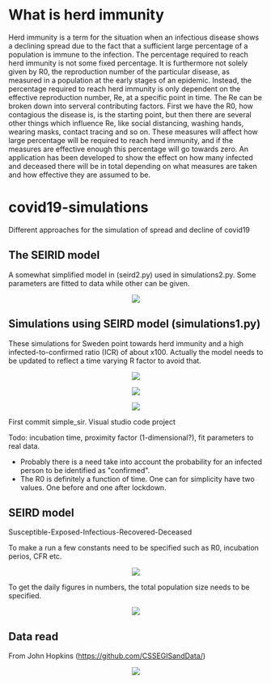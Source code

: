 # What is herd immunity

Herd immunity is a term for the situation when an infectious disease shows a declining spread due to the fact that a sufficient large percentage of a population is immune to the infection. The percentage required to reach herd immunity is not some fixed percentage. It is furthermore not solely given by R0, the reproduction number of the particular disease, as measured in a population at the early stages of an epidemic. Instead, the percentage required to reach herd immunity is only dependent on the effective reproduction number, Re, at a specific point in time. The Re can be broken down into serveral contributing factors. First we have the R0, how contagious the disease is, is the starting point, but then there are several other things which influence Re, like social distancing, washing hands, wearing masks, contact tracing and so on. These measures will affect how large percentage will be required to reach herd immunity, and if the measures are effective enough this percentage will go towards zero. An application has been developed to show the effect on how many infected and deceased there will be in total depending on what measures are taken and how effective they are assumed to be.

# covid19-simulations
Different approaches for the simulation of spread and decline of covid19

## The SEIRID model

A somewhat simplified model in (seird2.py) used in simulations2.py. Some parameters are fitted to data while other can be given.

<p align="center"> 
<img src="https://github.com/urban-eriksson/covid19-simulations/blob/master/images/model1.png">
</p>

## Simulations using SEIRD model (simulations1.py)

These simulations for Sweden point towards herd immunity and a high infected-to-confirmed ratio (ICR) of about x100. Actually the model needs to be updated to reflect a time varying R factor to avoid that.

<p align="center"> 
<img src="https://github.com/urban-eriksson/covid19-simulations/blob/master/images/seird3.png">
</p>

<p align="center"> 
<img src="https://github.com/urban-eriksson/covid19-simulations/blob/master/images/seird2.png">
</p>

<p align="center"> 
<img src="https://github.com/urban-eriksson/covid19-simulations/blob/master/images/sweden1.png">
</p>


First commit simple_sir. Visual studio code project

Todo: incubation time, proximity factor (1-dimensional?), fit parameters to real data. 
- Probably there is a need take into account the probability for an infected person to be identified as "confirmed".
- The R0 is definitely a function of time. One can for simplicity have two values. One before and one after lockdown.

## SEIRD model

Susceptible-Exposed-Infectious-Recovered-Deceased

To make a run a few constants need to be specified such as R0, incubation perios, CFR etc.

<p align="center"> 
<img src="https://github.com/urban-eriksson/covid19-simulations/blob/master/images/seird.png">
</p>

To get the daily figures in numbers, the total population size needs to be specified. 

<p align="center"> 
<img src="https://github.com/urban-eriksson/covid19-simulations/blob/master/images/daily_figures.png">
</p>


## Data read 

From John Hopkins (https://github.com/CSSEGISandData/)

<p align="center"> 
<img src="https://github.com/urban-eriksson/covid19-simulations/blob/master/images/data_read_example.png">
</p>

